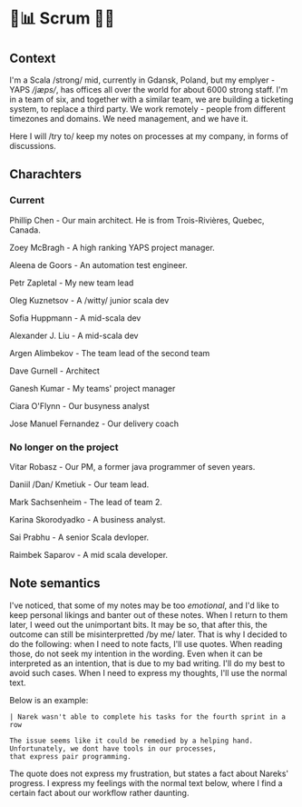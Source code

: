 # 📅📊 Scrum 🔮🎲
 
## Context

I'm a Scala /strong/ mid, currently in Gdansk, Poland, but my emplyer - YAPS _/jæps/_, has offices all over the world for 
about 6000 strong staff. I'm in a team of six, and together with a similar team, we are building a ticketing system, to 
replace a third party. We work remotely - people from different timezones and domains. We need management, and we have it.

Here I will /try to/ keep my notes on processes at my company, in forms of discussions.

## Charachters

### Current

Phillip Chen - Our main architect. He is from Trois-Rivières, Quebec, Canada.

Zoey McBragh - A high ranking YAPS project manager.

Aleena de Goors - An automation test engineer.

Petr Zapletal - My new team lead

Oleg Kuznetsov - A /witty/ junior scala dev

Sofia Huppmann -  A mid-scala dev

Alexander J. Liu - A mid-scala dev
 
Argen Alimbekov - The team lead of the second team

Dave Gurnell - Architect

Ganesh Kumar - My teams' project manager 

Ciara O'Flynn - Our busyness analyst

Jose Manuel Fernandez - Our delivery coach

### No longer on the project

Vitar Robasz - Our PM, a former java programmer of seven years.

Daniil /Dan/ Kmetiuk - Our team lead.

Mark Sachsenheim - The lead of team 2.

Karina Skorodyadko - A business analyst.

Sai Prabhu - A senior Scala devloper. 

Raimbek Saparov - A mid scala developer.

## Note semantics

I've noticed, that some of my notes may be too _emotional_, and I'd like to keep personal likings and banter out of these notes.
When I return to them later, I weed out the unimportant bits. It may be so, that after this, the outcome can still be misinterpretted 
/by me/ later. That is why I decided to do the following: when I need to note facts, I'll use quotes. When reading those, do not 
seek my intention in the wording. Even when it can be interpreted as an intention, that is due to my bad writing. I'll do my best to 
avoid such cases. When I need to express my thoughts, I'll use the normal text.

Below is an example:

```
| Narek wasn't able to complete his tasks for the fourth sprint in a row

The issue seems like it could be remedied by a helping hand. Unfortunately, we dont have tools in our processes, 
that express pair programming.
```

The quote does not express my frustration, but states a fact about Nareks' progress. I express my feelings with
the normal text below, where I find a certain fact about our workflow rather daunting.
